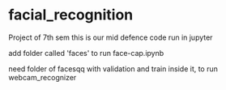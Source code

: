 # facial_recognition
Project of 7th sem
this is our mid defence code
run in jupyter

add folder called 'faces' to run face-cap.ipynb

need folder of facesqq with validation and train inside it, to run webcam_recognizer
